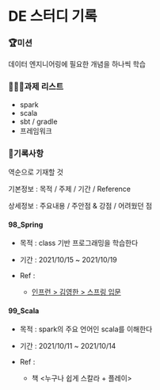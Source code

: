 # DE 스터디 기록



### 🏆미션

데이터 엔지니어링에 필요한 개념을 하나씩 학습



### 🧑🏻‍💻과제 리스트

- spark
- scala
- sbt / gradle
- 프레임워크



### 🎯기록사항

역순으로 기재할 것

기본정보 : 목적 / 주제 / 기간 / Reference

상세정보 : 주요내용 / 주안점 & 강점 / 어려웠던 점



#### 98_Spring

- 목적 : class 기반 프로그래밍을 학습한다

- 기간 : 2021/10/15 ~ 2021/10/19

- Ref : 

  - [인프런 > 김영한 > 스프링 입문](https://www.inflearn.com/course/스프링-입문-스프링부트/dashboard)



#### 99_Scala 
- 목적 : spark의 주요 언어인 scala를 이해한다

- 기간 : 2021/10/11 ~ 2021/10/14

- Ref : 

  - 책 <누구나 쉽게 스칼라 + 플레이>





